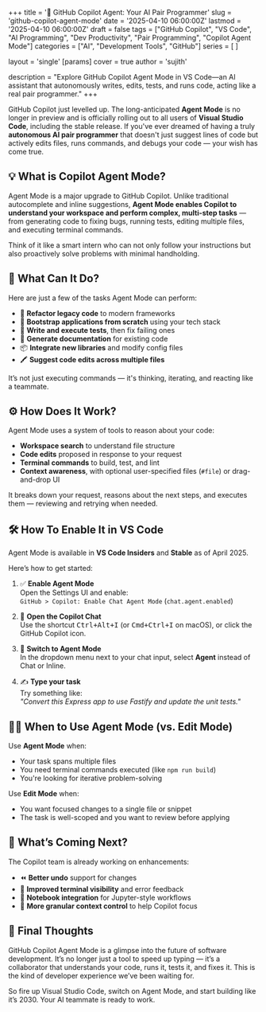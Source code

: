 +++
title = '🤖 GitHub Copilot Agent: Your AI Pair Programmer'
slug = 'github-copilot-agent-mode'
date = '2025-04-10 06:00:00Z'
lastmod = '2025-04-10 06:00:00Z'
draft = false
tags = ["GitHub Copilot", "VS Code", "AI Programming", "Dev Productivity", "Pair Programming", "Copilot Agent Mode"]
categories = ["AI", "Development Tools", "GitHub"]
series = [ ]

layout = 'single'
[params]
    cover = true
    author = 'sujith'

description = "Explore GitHub Copilot Agent Mode in VS Code—an AI assistant that autonomously writes, edits, tests, and runs code, acting like a real pair programmer."
+++

GitHub Copilot just levelled up. The long-anticipated **Agent Mode** is no longer in preview and is officially rolling out to all users of **Visual Studio Code**, including the stable release. If you've ever dreamed of having a truly **autonomous AI pair programmer** that doesn't just suggest lines of code but actively edits files, runs commands, and debugs your code — your wish has come true.

## 💡 What is Copilot Agent Mode?

Agent Mode is a major upgrade to GitHub Copilot. Unlike traditional autocomplete and inline suggestions, **Agent Mode enables Copilot to understand your workspace and perform complex, multi-step tasks** — from generating code to fixing bugs, running tests, editing multiple files, and executing terminal commands.

Think of it like a smart intern who can not only follow your instructions but also proactively solve problems with minimal handholding.

## 🧠 What Can It Do?

Here are just a few of the tasks Agent Mode can perform:

- 🔧 **Refactor legacy code** to modern frameworks  
- 🚀 **Bootstrap applications from scratch** using your tech stack  
- 🧪 **Write and execute tests**, then fix failing ones  
- 📄 **Generate documentation** for existing code  
- 📦 **Integrate new libraries** and modify config files  
- 🖍️ **Suggest code edits across multiple files**

It’s not just executing commands — it's thinking, iterating, and reacting like a teammate.

## ⚙️ How Does It Work?

Agent Mode uses a system of tools to reason about your code:

- **Workspace search** to understand file structure
- **Code edits** proposed in response to your request
- **Terminal commands** to build, test, and lint
- **Context awareness**, with optional user-specified files (`#file`) or drag-and-drop UI

It breaks down your request, reasons about the next steps, and executes them — reviewing and retrying when needed.

## 🛠️ How To Enable It in VS Code

Agent Mode is available in **VS Code Insiders** and **Stable** as of April 2025.

Here’s how to get started:

1. ✅ **Enable Agent Mode**  
   Open the Settings UI and enable:  
   `GitHub > Copilot: Enable Chat Agent Mode` (`chat.agent.enabled`)

2. 💬 **Open the Copilot Chat**  
   Use the shortcut <kbd>Ctrl+Alt+I</kbd> (or <kbd>Cmd+Ctrl+I</kbd> on macOS), or click the GitHub Copilot icon.

3. 🔄 **Switch to Agent Mode**  
   In the dropdown menu next to your chat input, select **Agent** instead of Chat or Inline.

4. ✍️ **Type your task**  
   Try something like:  
   _"Convert this Express app to use Fastify and update the unit tests."_

## 🤹‍♀️ When to Use Agent Mode (vs. Edit Mode)

Use **Agent Mode** when:

- Your task spans multiple files
- You need terminal commands executed (like `npm run build`)
- You're looking for iterative problem-solving

Use **Edit Mode** when:

- You want focused changes to a single file or snippet
- The task is well-scoped and you want to review before applying

## 🚧 What’s Coming Next?

The Copilot team is already working on enhancements:

- ⏪ **Better undo** support for changes
- 🧱 **Improved terminal visibility** and error feedback
- 📓 **Notebook integration** for Jupyter-style workflows
- 🧠 **More granular context control** to help Copilot focus

## 📎 Final Thoughts

GitHub Copilot Agent Mode is a glimpse into the future of software development. It’s no longer just a tool to speed up typing — it’s a collaborator that understands your code, runs it, tests it, and fixes it. This is the kind of developer experience we’ve been waiting for.

So fire up Visual Studio Code, switch on Agent Mode, and start building like it’s 2030. Your AI teammate is ready to work.
